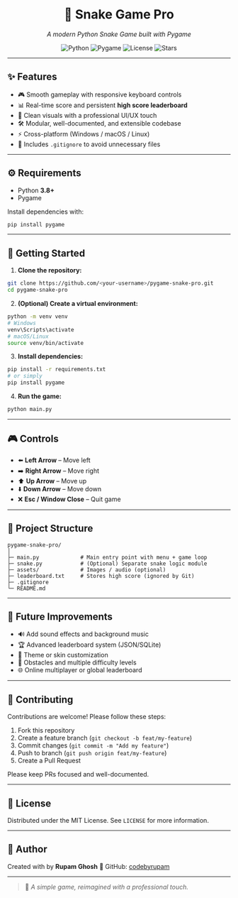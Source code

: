 <h1 align="center">🐍 Snake Game Pro</h1>

<p align="center">
  <i>A modern Python Snake Game built with Pygame</i>  
</p>

<p align="center">
  <img src="https://img.shields.io/badge/Python-3.8+-blue.svg" alt="Python">
  <img src="https://img.shields.io/badge/Pygame-2.0+-green.svg" alt="Pygame">
  <img src="https://img.shields.io/github/license/codebyrupam/snake-game-pro" alt="License">
  <img src="https://img.shields.io/github/stars/codebyrupam/snake-game-pro?style=social" alt="Stars">
</p>

---

## ✨ Features

* 🎮 Smooth gameplay with responsive keyboard controls
* 📊 Real-time score and persistent **high score leaderboard**
* 🎨 Clean visuals with a professional UI/UX touch
* 🛠️ Modular, well-documented, and extensible codebase
* ⚡ Cross-platform (Windows / macOS / Linux)
* 🧹 Includes `.gitignore` to avoid unnecessary files

---

## ⚙️ Requirements

* Python **3.8+**
* Pygame

Install dependencies with:

```bash
pip install pygame
```

---

## 🚀 Getting Started

1. **Clone the repository:**

```bash
git clone https://github.com/<your-username>/pygame-snake-pro.git
cd pygame-snake-pro
```

2. **(Optional) Create a virtual environment:**

```bash
python -m venv venv
# Windows
venv\Scripts\activate
# macOS/Linux
source venv/bin/activate
```

3. **Install dependencies:**

```bash
pip install -r requirements.txt
# or simply
pip install pygame
```

4. **Run the game:**

```bash
python main.py
```

---

## 🎮 Controls

* ⬅️ **Left Arrow** – Move left
* ➡️ **Right Arrow** – Move right
* ⬆️ **Up Arrow** – Move up
* ⬇️ **Down Arrow** – Move down
* ❌ **Esc / Window Close** – Quit game

---

## 📂 Project Structure

```
pygame-snake-pro/
│
├─ main.py             # Main entry point with menu + game loop
├─ snake.py            # (Optional) Separate snake logic module
├─ assets/             # Images / audio (optional)
├─ leaderboard.txt     # Stores high score (ignored by Git)
├─ .gitignore
└─ README.md
```


---

## 🧩 Future Improvements

* 🔊 Add sound effects and background music
* 🏆 Advanced leaderboard system (JSON/SQLite)
* 🎨 Theme or skin customization
* 🧱 Obstacles and multiple difficulty levels
* 🌐 Online multiplayer or global leaderboard

---

## 🤝 Contributing

Contributions are welcome! Please follow these steps:

1. Fork this repository
2. Create a feature branch (`git checkout -b feat/my-feature`)
3. Commit changes (`git commit -m "Add my feature"`)
4. Push to branch (`git push origin feat/my-feature`)
5. Create a Pull Request

Please keep PRs focused and well-documented.

---

## 📜 License

Distributed under the MIT License. See `LICENSE` for more information.

---

## 👤 Author

Created with  by **Rupam Ghosh**
🔗 GitHub: [codebyrupam](https://github.com/codebyrupam)

---

> 🐍 *A simple game, reimagined with a professional touch.*
